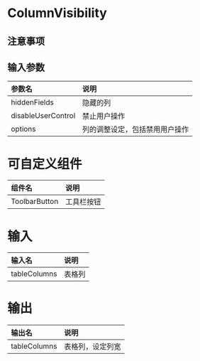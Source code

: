 # ColumnVisibility

## 注意事项

## 输入参数
| 参数名             | 说明                           |
| :----------------- | :----------------------------- |
| hiddenFields       | 隐藏的列                       |
| disableUserControl | 禁止用户操作                   |
| options            | 列的调整设定，包括禁用用户操作 |

# 可自定义组件
| 组件名        | 说明       |
| :------------ | :--------- |
| ToolbarButton | 工具栏按钮 |

# 输入
| 输入名       | 说明   |
| :----------- | :----- |
| tableColumns | 表格列 |

# 输出
| 输出名       | 说明             |
| :----------- | :--------------- |
| tableColumns | 表格列，设定列宽 |